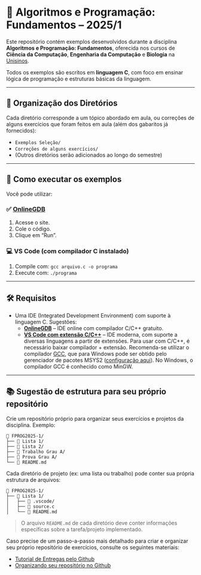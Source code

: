# 🧠 Algoritmos e Programação: Fundamentos – 2025/1

Este repositório contém exemplos desenvolvidos durante a disciplina **Algoritmos e Programação: Fundamentos**, oferecida nos cursos de **Ciência da Computação**, **Engenharia da Computação** e **Biologia** na [Unisinos](https://www.unisinos.br/).

Todos os exemplos são escritos em **linguagem C**, com foco em ensinar lógica de programação e estruturas básicas da linguagem.

---

## 📁 Organização dos Diretórios

Cada diretório corresponde a um tópico abordado em aula, ou correções de alguns exercícios que foram feitos em aula (além dos gabaritos já fornecidos):

- `Exemplos Seleção/` 
- `Correções de alguns exercícios/` 
- (Outros diretórios serão adicionados ao longo do semestre)

---

## 🚀 Como executar os exemplos

Você pode utilizar:

### ✅ [OnlineGDB](https://www.onlinegdb.com/)

1. Acesse o site.
2. Cole o código.
3. Clique em “Run”.

### 💻 VS Code (com compilador C instalado)

1. Compile com: `gcc arquivo.c -o programa`
2. Execute com: `./programa`

---

## 🛠 Requisitos

- Uma IDE (Integrated Development Environment) com suporte à linguagem C. Sugestões:
  - **[OnlineGDB](https://www.onlinegdb.com/)** – IDE online com compilador C/C++ gratuito.
  - **[VS Code com extensão C/C++](https://code.visualstudio.com/docs/languages/cpp)** – IDE moderna, com suporte a diversas linguagens a partir de extensões. Para usar com C/C++, é necessário baixar compilador + extensão. Recomenda-se utilizar o compilador [GCC](https://gcc.gnu.org/), que para Windows pode ser obtido pelo gerenciador de pacotes MSYS2 ([configuração aqui](https://code.visualstudio.com/docs/cpp/config-mingw)). No Windows, o compilador GCC é conhecido como MinGW.

---

## 📚 Sugestão de estrutura para seu próprio repositório

Crie um repositório próprio para organizar seus exercícios e projetos da disciplina. Exemplo:

```
📁 FPROG2025-1/
├── 📁 Lista 1/
├── 📁 Lista 2/
├── 📁 Trabalho Grau A/
├── 📁 Prova Grau A/
└── 📄 README.md
```

Cada diretório de projeto (ex: uma lista ou trabalho) pode conter sua própria estrutura de arquivos:

```
📁 FPROG2025-1/
├── 📁 Lista 1/
│   ├── 📁 .vscode/
│   ├── 📄 source.c
│   └── 📄 README.md
```

> O arquivo `README.md` de cada diretório deve conter informações específicas sobre a tarefa/projeto implementado.

Caso precise de um passo-a-passo mais detalhado para criar e organizar seu próprio repositório de exercícios, consulte os seguintes materiais:
- [Tutorial de Entregas pelo Github](TutorialEntregasGithub.pdf)
- [Organizando seu repositório no Github](OrganizandoRepositorioGithub.pdf)
